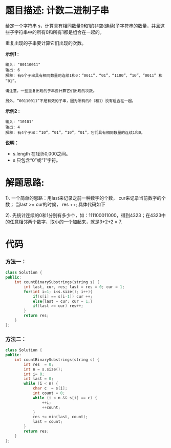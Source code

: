 # 题目描述: 计数二进制子串

给定一个字符串 s，计算具有相同数量0和1的非空(连续)子字符串的数量，并且这些子字符串中的所有0和所有1都是组合在一起的。

重复出现的子串要计算它们出现的次数。


**示例1 :**
```
输入: "00110011"
输出: 6
解释: 有6个子串具有相同数量的连续1和0：“0011”，“01”，“1100”，“10”，“0011” 和 “01”。

请注意，一些重复出现的子串要计算它们出现的次数。

另外，“00110011”不是有效的子串，因为所有的0（和1）没有组合在一起。
```

**示例2 :**
```
输入: "10101"
输出: 4
解释: 有4个子串：“10”，“01”，“10”，“01”，它们具有相同数量的连续1和0。
```

**说明：**

- s.length 在1到50,000之间。
- s 只包含“0”或“1”字符。
  
# 解题思路:

  1). 一个简单的思路：用last来记录之前一种数字的个数， cur来记录当前数字的个数； 当last >= cur的时候， res ++; 具体代码如下

  2). 先统计连续的0和1分别有多少个，如：111100011000，得到4323；在4323中的任意相邻两个数字，取小的一个加起来，就是3+2+2 = 7.
  
# 代码
### 方法一：
```c++
class Solution {
public:
    int countBinarySubstrings(string s) {
        int last, cur, res; last = res = 0; cur = 1;
        for(int i=1; i<s.size(); i++){
            if(s[i] == s[i-1]) cur ++;
            else{last = cur; cur = 1;}
            if(last >= cur) res++;
        }
        return res;
    }
};
```
### 方法二：
```c++
class Solution {
public:
    int countBinarySubstrings(string s) {
        int res  = 0;
        int n = s.size();
        int i= 0;
        int last = 0;
        while (i < n) {
            char c  = s[i];
            int count = 0;
            while (i < n && s[i] == c) {
                ++i;
                ++count;
            }
            res += min(last, count);
            last = count;
        }
        return res;
    }
};
```
